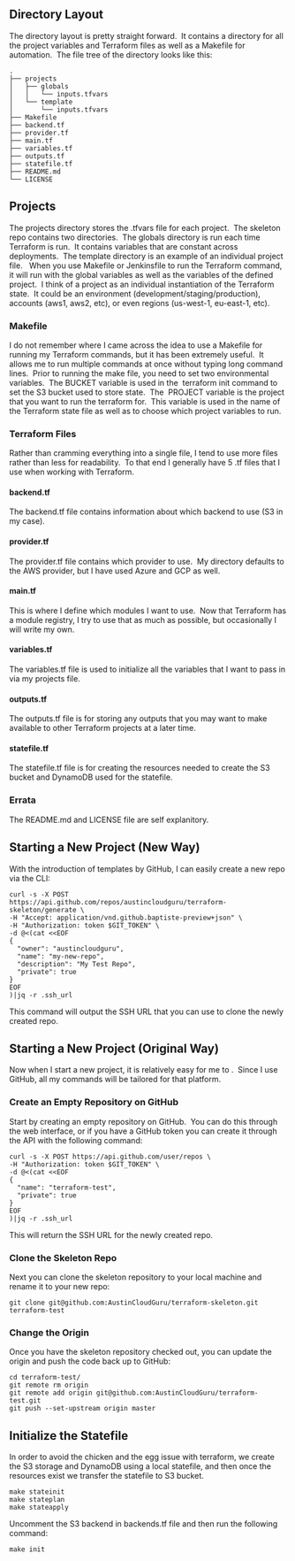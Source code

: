 ## Directory Layout
The directory layout is pretty straight forward.  It contains a directory for all the project variables and Terraform files as well as a Makefile for automation.  The file tree of the directory looks like this:

    .
    ├── projects
    │   ├── globals
    │   │   └── inputs.tfvars
    │   └── template
    │       └── inputs.tfvars
    ├── Makefile 
    ├── backend.tf
    ├── provider.tf
    ├── main.tf
    ├── variables.tf
    ├── outputs.tf
    ├── statefile.tf 
    ├── README.md
    └── LICENSE
## Projects
The projects directory stores the .tfvars file for each project.  The skeleton repo contains two directories.  The globals directory is run each time Terraform is run.  It contains variables that are constant across deployments.  The template directory is an example of an individual project file.   When you use Makefile or Jenkinsfile to run the Terraform command, it will run with the global variables as well as the variables of the defined project.  I think of a project as an individual instantiation of the Terraform state.  It could be an environment (development/staging/production), accounts (aws1, aws2, etc), or even regions (us-west-1, eu-east-1, etc).

### Makefile
I do not remember where I came across the idea to use a Makefile for running my Terraform commands, but it has been extremely useful.  It allows me to run multiple commands at once without typing long command lines.  Prior to running the make file, you need to set two environmental variables.  The BUCKET variable is used in the  terraform init command to set the S3 bucket used to store state.  The  PROJECT variable is the project that you want to run the terraform for.  This variable is used in the name of the Terraform state file as well as to choose which project variables to run.

### Terraform Files
Rather than cramming everything into a single file, I tend to use more files rather than less for readability.  To that end I generally have 5 .tf files that I use when working with Terraform.

#### backend.tf
The backend.tf file contains information about which backend to use (S3 in my case).

#### provider.tf
The provider.tf file contains which provider to use.  My directory defaults to the AWS provider, but I have used Azure and GCP as well.

#### main.tf
This is where I define which modules I want to use.  Now that Terraform has a module registry, I try to use that as much as possible, but occasionally I will write my own.

#### variables.tf
The variables.tf file is used to initialize all the variables that I want to pass in via my projects file.

#### outputs.tf
The outputs.tf file is for storing any outputs that you may want to make available to other Terraform projects at a later time.

#### statefile.tf
The statefile.tf file is for creating the resources needed to create the S3 bucket and DynamoDB used for the statefile.

### Errata
The README.md and LICENSE file are self explanitory.

## Starting a New Project (New Way)
With the introduction of templates by GitHub, I can easily create a new repo via the CLI:
```shell script
curl -s -X POST https://api.github.com/repos/austincloudguru/terraform-skeleton/generate \
-H "Accept: application/vnd.github.baptiste-preview+json" \
-H "Authorization: token $GIT_TOKEN" \
-d @<(cat <<EOF
{
  "owner": "austincloudguru",
  "name": "my-new-repo",
  "description": "My Test Repo",
  "private": true
}
EOF
)|jq -r .ssh_url
```
This command will output the SSH URL that you can use to clone the newly created repo.

## Starting a New Project (Original Way)
Now when I start a new project, it is relatively easy for me to .  Since I use GitHub, all my commands will be tailored for that platform.

### Create an Empty Repository on GitHub
Start by creating an empty repository on GitHub.  You can do this through the web interface, or if you have a GitHub token you can create it through the API with the following command:

    curl -s -X POST https://api.github.com/user/repos \
    -H "Authorization: token $GIT_TOKEN" \
    -d @<(cat <<EOF
    {
      "name": "terraform-test",
      "private": true
    }
    EOF
    )|jq -r .ssh_url
This will return the SSH URL for the newly created repo.

### Clone the Skeleton Repo
Next you can clone the skeleton repository to your local machine and rename it to your new repo:

    git clone git@github.com:AustinCloudGuru/terraform-skeleton.git terraform-test
    
### Change the Origin
Once you have the skeleton repository checked out, you can update the origin and push the code back up to GitHub:

    cd terraform-test/
    git remote rm origin
    git remote add origin git@github.com:AustinCloudGuru/terraform-test.git
    git push --set-upstream origin master
    
## Initialize the Statefile
In order to avoid the chicken and the egg issue with terraform, we create the S3 storage and DynamoDB using a local statefile, and then once the resources exist we transfer the statefile to S3 bucket.  

    make stateinit
    make stateplan
    make stateapply

Uncomment the S3 backend in backends.tf file and then run the following command:

    make init
